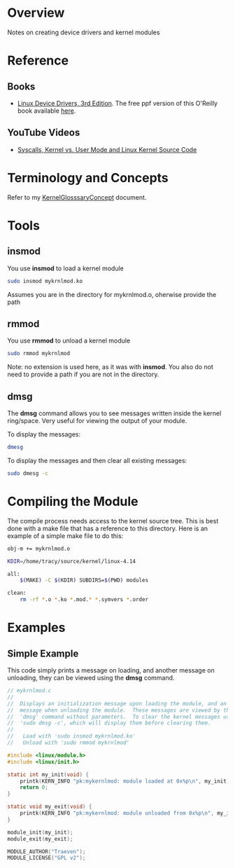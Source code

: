 # Overview

Notes on creating device drivers and kernel modules

# Reference

## Books

* [Linux Device Drivers, 3rd Edition](https://www.amazon.com/Linux-Device-Drivers-Jonathan-Corbet/dp/0596005903/ref=cm_cr_arp_d_product_top?ie=UTF8).  The free ppf version of this O'Reilly book available [here](https://lwn.net/Kernel/LDD3/).

## YouTube Videos

* [Syscalls, Kernel vs. User Mode and Linux Kernel Source Code](https://www.youtube.com/watch?v=fLS99zJDHOc)

# Terminology and Concepts

Refer to my [KernelGlosssaryConcept](https://github.com/GitLeeRepo/LinuxKernelNotes/blob/master/KernelGlosssaryConcepts.md#overview) document.

# Tools

## insmod

You use **insmod** to load a kernel module

```bash
sudo insmod mykrnlmod.ko
```
Assumes you are in the directory for mykrnlmod.o, oherwise provide the path

## rmmod

You use **rmmod** to unload a kernel module

```bash
sudo rmmod mykrnlmod
```
Note: no extension is used here, as it was with **insmod**.  You also do not need to provide a path if you are not in the directory.

## dmsg

The **dmsg** command allows you to see messages written inside the kernel ring/space.  Very useful for viewing the output of your module.

To display the messages:

```bash
dmesg
```
To display the messages and then clear all existing messages:

```bash
sudo dmesg -c
```

# Compiling the Module

The compile process needs access to the kernel source tree.  This is best done with a make file that has a reference to this directory.  Here is an example of a simple make file to do this:

```bash
obj-m += mykrnlmod.o

KDIR=/home/tracy/source/kernel/linux-4.14

all:
	$(MAKE) -C $(KDIR) SUBDIRS=$(PWD) modules

clean:
	rm -rf *.o *.ko *.mod.* *.symvers *.order

```

# Examples

## Simple Example

This code simply prints a message on loading, and another message on unloading, they can be viewed using the **dmsg** command.

```c
// mykrnlmod.c
//
//  Displays an initialization message upon loading the module, and an exit
//  message when unloading the module.  These messages are viewed by the
//  'dmsg' command without parameters.  To clear the kernel messages use
//  'sudo dmsg -c', which will display them before clearing them.
//
//   Load with 'sudo insmod mykrnlmod.ko'
//   Unload with 'sudo rmmod mykrnlmod'

#include <linux/module.h>
#include <linux/init.h>

static int my_init(void) {
    printk(KERN_INFO "pk:mykernlmod: module loaded at 0x%p\n", my_init);
    return 0;
}

static void my_exit(void) {
    printk(KERN_INFO "pk:mykernlmod: module unloaded from 0x%p\n", my_init);
}

module_init(my_init);
module_exit(my_exit);

MODULE_AUTHOR("Traeven");
MODULE_LICENSE("GPL v2");
```
